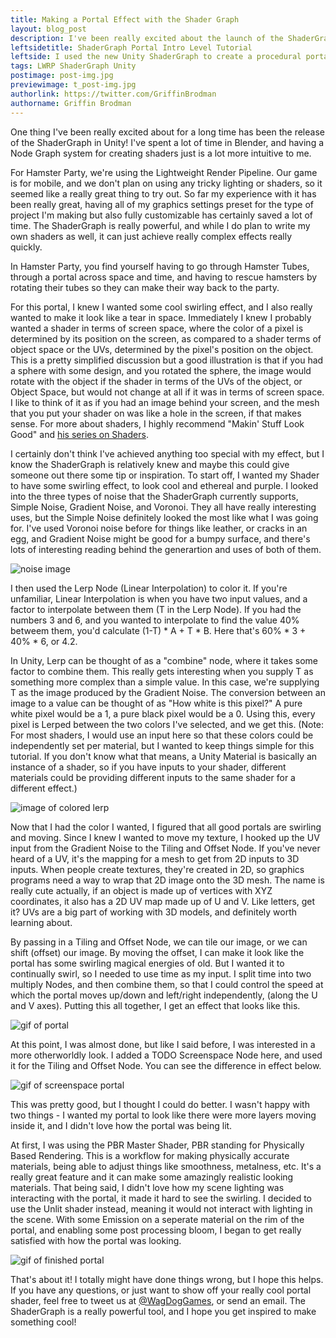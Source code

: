```yaml
---
title: Making a Portal Effect with the Shader Graph
layout: blog_post
description: I've been really excited about the launch of the ShaderGraph, and I wanted to share how I made a cool, simple shader for the Hamster Portal.
leftsidetitle: ShaderGraph Portal Intro Level Tutorial
leftside: I used the new Unity ShaderGraph to create a procedural portal texture, using screenspace coordinates and noise functions.
tags: LWRP ShaderGraph Unity
postimage: post-img.jpg
previewimage: t_post-img.jpg
authorlink: https://twitter.com/GriffinBrodman
authorname: Griffin Brodman
---
```


One thing I've been really excited about for a long time has been the release of the ShaderGraph in Unity! I've spent a lot of time in Blender, and having a Node Graph system for creating shaders just is a lot more intuitive to me.

For Hamster Party, we're using the Lightweight Render Pipeline. Our game is for mobile, and we don't plan on using any tricky lighting or shaders, so it seemed like a really great thing to try out. So far my experience with it has been really great, having all of my graphics settings preset for the type of project I'm making but also fully customizable has certainly saved a lot of time. The ShaderGraph is really powerful, and while I do plan to write my own shaders as well, it can just achieve really complex effects really quickly.

In Hamster Party, you find yourself having to go through Hamster Tubes, through a portal across space and time, and having to rescue hamsters by rotating their tubes so they can make their way back to the party.

For this portal, I knew I wanted some cool swirling effect, and I also really wanted to make it look like a tear in space. Immediately I knew I probably wanted a shader in terms of screen space, where the color of a pixel is determined by its position on the screen, as compared to a shader terms of object space or the UVs, determined by the pixel's position on the object. This is a pretty simplified discussion but a good illustration is that if you had a sphere with some design, and you rotated the sphere, the image would rotate with the object if the shader in terms of the UVs of the object, or Object Space, but would not change at all if it was in terms of screen space. I like to think of it as if you had an image behind your screen, and the mesh that you put your shader on was like a hole in the screen, if that makes sense. For more about shaders, I highly recommend "Makin' Stuff Look Good" and [his series on Shaders](https://www.youtube.com/watch?v=T-HXmQAMhG0).

I certainly don't think I've achieved anything too special with my effect, but I know the ShaderGraph is relatively knew and maybe this could give someone out there some tip or inspiration. To start off, I wanted my Shader to have some swirling effect, to look cool and ethereal and purple. I looked into the three types of noise that the ShaderGraph currently supports, Simple Noise, Gradient Noise, and Voronoi. They all have really interesting uses, but the Simple Noise definitely looked the most like what I was going for. I've used Voronoi noise before for things like leather, or cracks in an egg, and Gradient Noise might be good for a bumpy surface, and there's lots of interesting reading behind the generartion and uses of both of them.

![noise image](http://WagDogGames.com/img/2018posts/PortalShader/noise.PNG)

I then used the Lerp Node (Linear Interpolation) to color it. If you're unfamiliar, Linear Interpolation is when you have two input values, and a factor to interpolate between them (T in the Lerp Node). If you had the numbers 3 and 6, and you wanted to interpolate to find the value 40% betweem them, you'd calculate (1-T) * A + T * B. Here that's 60% * 3 + 40% * 6, or 4.2. 

In Unity, Lerp can be thought of as a "combine" node, where it takes some factor to combine them. This really gets interesting when you supply T as something more complex than a simple value. In this case, we're supplying T as the image produced by the Gradient Noise. The conversion between an image to a value can be thought of as "How white is this pixel?" A pure white pixel would be a 1, a pure black pixel would be a 0. Using this, every pixel is Lerped between the two colors I've selected, and we get this. (Note: For most shaders, I would use an input here so that these colors could be independently set per material, but I wanted to keep things simple for this tutorial. If you don't know what that means, a Unity Material is basically an instance of a shader, so if you have inputs to your shader, different materials could be providing different inputs to the same shader for a different effect.)

![image of colored lerp](http://WagDogGames.com/img/2018posts/PortalShader/lerp.PNG)

Now that I had the color I wanted, I figured that all good portals are swirling and moving. Since I knew I wanted to move my texture, I hooked up the UV input from the Gradient Noise to the Tiling and Offset Node. If you've never heard of a UV, it's the mapping for a mesh to get from 2D inputs to 3D inputs. When people create textures, they're created in 2D, so graphics programs need a way to wrap that 2D image onto the 3D mesh. The name is really cute actually, if an object is made up of vertices with XYZ coordinates, it also has a 2D UV map made up of U and V. Like letters, get it? UVs are a big part of working with 3D models, and definitely worth learning about.

By passing in a Tiling and Offset Node, we can tile our image, or we can shift (offset) our image. By moving the offset, I can make it look like the portal has some swirling magical energies of old. But I wanted it to continually swirl, so I needed to use time as my input. I split time into two multiply Nodes, and then combine them, so that I could control the speed at which the portal moves up/down and left/right independently, (along the U and V axes). Putting this all together, I get an effect that looks like this.

![gif of portal](http://WagDogGames.com/img/2018posts/PortalShader/movement.gif)

At this point, I was almost done, but like I said before, I was interested in a more otherworldly look. I added a TODO Screenspace Node here, and used it for the Tiling and Offset Node. You can see the difference in effect below.

![gif of screenspace portal](http://WagDogGames.com/img/2018posts/PortalShader/portal.jpg)

This was pretty good, but I thought I could do better. I wasn't happy with two things - I wanted my portal to look like there were more layers moving inside it, and I didn't love how the portal was being lit.

At first, I was using the PBR Master Shader, PBR standing for Physically Based Rendering. This is a workflow for making physically accurate materials, being able to adjust things like smoothness, metalness, etc. It's a really great feature and it can make some amazingly realistic looking materials. That being said, I didn't love how my scene lighting was interacting with the portal, it made it hard to see the swirling. I decided to use the Unlit shader instead, meaning it would not interact with lighting in the scene. With some Emission on a seperate material on the rim of the portal, and enabling some post processing bloom, I began to get really satisfied with how the portal was looking.

![gif of finished portal](http://WagDogGames.com/img/2018posts/PortalShader/portal.jpg)

That's about it! I totally might have done things wrong, but I hope this helps. If you have any questions, or just want to show off your really cool portal shader, feel free to tweet us at [@WagDogGames](https://twitter.com/WagDogGames), or send an email. The ShaderGraph is a really powerful tool, and I hope you get inspired to make something cool!